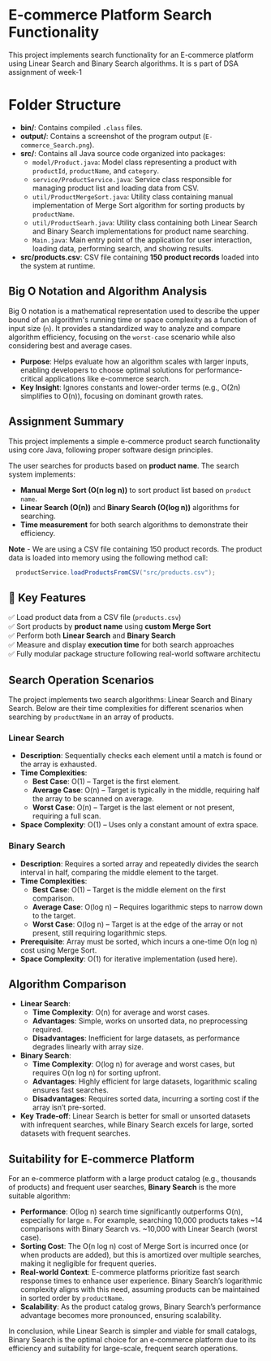 # E-commerce Platform Search Functionality

This project implements search functionality for an E-commerce platform using Linear Search and Binary Search algorithms. It is s part of DSA assignment of week-1

# Folder Structure 

- **bin/**: Contains compiled `.class` files.
- **output/**: Contains a screenshot of the program output (`E-commerce_Search.png`).
- **src/**: Contains all Java source code organized into packages:
  - `model/Product.java`: Model class representing a product with `productId`, `productName`, and `category`.
  - `service/ProductService.java`: Service class responsible for managing product list and loading data from CSV.
  - `util/ProductMergeSort.java`: Utility class containing manual implementation of Merge Sort algorithm for sorting products by `productName`.
  - `util/ProductSearh.java`: Utility class containing both Linear Search and Binary Search implementations for product name searching.
  - `Main.java`: Main entry point of the application for user interaction, loading data, performing search, and showing results.
- **src/products.csv**: CSV file containing **150 product records** loaded into the system at runtime.
  
## Big O Notation and Algorithm Analysis

Big O notation is a mathematical representation used to describe the upper bound of an algorithm's running time or space complexity as a function of input size (`n`). It provides a standardized way to analyze and compare algorithm efficiency, focusing on the `worst-case` scenario while also considering best and average cases.

- **Purpose**: Helps evaluate how an algorithm scales with larger inputs, enabling developers to choose optimal solutions for performance-critical applications like e-commerce search.
- **Key Insight**: Ignores constants and lower-order terms (e.g., O(2n) simplifies to O(n)), focusing on dominant growth rates.

## Assignment Summary

This project implements a simple e-commerce product search functionality using core Java, following proper software design principles.

The user searches for products based on **product name**. The search system implements:

- **Manual Merge Sort (O(n log n))** to sort product list based on `product name`.
- **Linear Search (O(n))** and **Binary Search (O(log n))** algorithms for searching.
- **Time measurement** for both search algorithms to demonstrate their efficiency.

**Note** - We are using a CSV file containing 150 product records. The product data is loaded into memory using the following method call:

```java
  productService.loadProductsFromCSV("src/products.csv");

```


## 🔧 Key Features

✅ Load product data from a CSV file (`products.csv`)  
✅ Sort products by **product name** using **custom Merge Sort**  
✅ Perform both **Linear Search** and **Binary Search**  
✅ Measure and display **execution time** for both search approaches  
✅ Fully modular package structure following real-world software architectu


## Search Operation Scenarios

The project implements two search algorithms: Linear Search and Binary Search. Below are their time complexities for different scenarios when searching by `productName` in an array of products.

### Linear Search
- **Description**: Sequentially checks each element until a match is found or the array is exhausted.
- **Time Complexities**:
  - **Best Case**: O(1) – Target is the first element.
  - **Average Case**: O(n) – Target is typically in the middle, requiring half the array to be scanned on average.
  - **Worst Case**: O(n) – Target is the last element or not present, requiring a full scan.
- **Space Complexity**: O(1) – Uses only a constant amount of extra space.

### Binary Search
- **Description**: Requires a sorted array and repeatedly divides the search interval in half, comparing the middle element to the target.
- **Time Complexities**:
  - **Best Case**: O(1) – Target is the middle element on the first comparison.
  - **Average Case**: O(log n) – Requires logarithmic steps to narrow down to the target.
  - **Worst Case**: O(log n) – Target is at the edge of the array or not present, still requiring logarithmic steps.
- **Prerequisite**: Array must be sorted, which incurs a one-time O(n log n) cost using Merge Sort.
- **Space Complexity**: O(1) for iterative implementation (used here).

## Algorithm Comparison

- **Linear Search**:
  - **Time Complexity**: O(n) for average and worst cases.
  - **Advantages**: Simple, works on unsorted data, no preprocessing required.
  - **Disadvantages**: Inefficient for large datasets, as performance degrades linearly with array size.
- **Binary Search**:
  - **Time Complexity**: O(log n) for average and worst cases, but requires O(n log n) for sorting upfront.
  - **Advantages**: Highly efficient for large datasets, logarithmic scaling ensures fast searches.
  - **Disadvantages**: Requires sorted data, incurring a sorting cost if the array isn’t pre-sorted.
- **Key Trade-off**: Linear Search is better for small or unsorted datasets with infrequent searches, while Binary Search excels for large, sorted datasets with frequent searches.

## Suitability for E-commerce Platform

For an e-commerce platform with a large product catalog (e.g., thousands of products) and frequent user searches, **Binary Search** is the more suitable algorithm:

- **Performance**: O(log n) search time significantly outperforms O(n), especially for large `n`. For example, searching 10,000 products takes ~14 comparisons with Binary Search vs. ~10,000 with Linear Search (worst case).
- **Sorting Cost**: The O(n log n) cost of Merge Sort is incurred once (or when products are added), but this is amortized over multiple searches, making it negligible for frequent queries.
- **Real-world Context**: E-commerce platforms prioritize fast search response times to enhance user experience. Binary Search’s logarithmic complexity aligns with this need, assuming products can be maintained in sorted order by `productName`.
- **Scalability**: As the product catalog grows, Binary Search’s performance advantage becomes more pronounced, ensuring scalability.

In conclusion, while Linear Search is simpler and viable for small catalogs, Binary Search is the optimal choice for an e-commerce platform due to its efficiency and suitability for large-scale, frequent search operations.